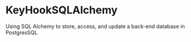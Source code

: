 # KeyHookSQLAlchemy
Using SQL Alchemy to store, access, and update a back-end database in PostgresSQL 